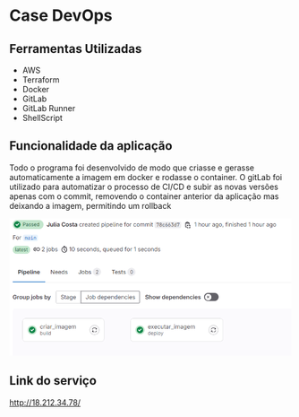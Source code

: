 # Case DevOps

## Ferramentas Utilizadas

- AWS
- Terraform
- Docker
- GitLab
- GitLab Runner
- ShellScript

## Funcionalidade da aplicação

Todo o programa foi desenvolvido de modo que criasse e gerasse automaticamente a imagem em docker e rodasse o container. O gitLab foi utilizado para automatizar o processo de CI/CD e subir as novas versões apenas com o commit, removendo o container anterior da aplicação mas deixando a imagem, permitindo um rollback

![alt text](image.png)

## Link do serviço

http://18.212.34.78/


